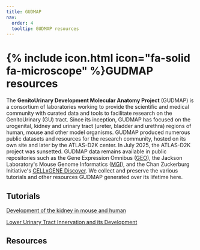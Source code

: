 ```yaml
---
title: GUDMAP
nav:
  order: 4
  tooltip: GUDMAP resources
---
```


# {% include icon.html icon="fa-solid fa-microscope" %}GUDMAP resources

The **GenitoUrinary Development Molecular Anatomy Project** (GUDMAP) is a consortium of laboratories working to provide the scientific and medical community with curated data and tools to facilitate research on the GenitoUrinary (GU) tract. Since its inception, GUDMAP has focused on the urogenital, kidney and urinary tract (ureter, bladder and urethra) regions of human, mouse and other model organisms. GUDMAP produced numerous public datasets and resources for the research community, hosted on its own site and later by the ATLAS-D2K center. In July 2025, the ATLAS-D2K project was sunsetted. GUDMAP data remains available in public repositories such as the Gene Expression Omnibus ([GEO](https://www.ncbi.nlm.nih.gov/geo/)), the Jackson Laboratory's Mouse Genome Informatics ([MGI](https://www.informatics.jax.org/)), and the Chan Zuckerburg Initiative's [CELLxGENE Discover](https://cellxgene.cziscience.com/). We collect and preserve the various tutorials and other resources GUDMAP generated over its lifetime here.

## Tutorials

[Development of the kidney in mouse and human](tutorials/kidney_dev)

[Lower Urinary Tract Innervation and its Development](tutorials/LUT_innervation.md)

## Resources
